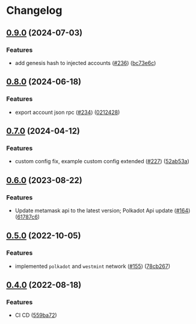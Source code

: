 # Changelog

## [0.9.0](https://github.com/ChainSafe/metamask-snap-polkadot/compare/metamask-polkadot-types-v0.8.0...metamask-polkadot-types-v0.9.0) (2024-07-03)


### Features

* add genesis hash to injected accounts ([#236](https://github.com/ChainSafe/metamask-snap-polkadot/issues/236)) ([bc73e6c](https://github.com/ChainSafe/metamask-snap-polkadot/commit/bc73e6ca7c229945dc513195f8b58377a0f99505))

## [0.8.0](https://github.com/ChainSafe/metamask-snap-polkadot/compare/metamask-polkadot-types-v0.7.0...metamask-polkadot-types-v0.8.0) (2024-06-18)


### Features

* export account json rpc ([#234](https://github.com/ChainSafe/metamask-snap-polkadot/issues/234)) ([0212428](https://github.com/ChainSafe/metamask-snap-polkadot/commit/021242814fcb82832f5fb78c0a1c3c76b9437f13))

## [0.7.0](https://github.com/ChainSafe/metamask-snap-polkadot/compare/metamask-polkadot-types-v0.6.0...metamask-polkadot-types-v0.7.0) (2024-04-12)


### Features

* custom config fix, example custom config extended ([#227](https://github.com/ChainSafe/metamask-snap-polkadot/issues/227)) ([52ab53a](https://github.com/ChainSafe/metamask-snap-polkadot/commit/52ab53a93991e27b42de8a7da6542021331c419d))

## [0.6.0](https://github.com/ChainSafe/metamask-snap-polkadot/compare/metamask-polkadot-types-v0.5.0...metamask-polkadot-types-v0.6.0) (2023-08-22)


### Features

* Update metamask api to the latest version; Polkadot Api update ([#164](https://github.com/ChainSafe/metamask-snap-polkadot/issues/164)) ([61787c6](https://github.com/ChainSafe/metamask-snap-polkadot/commit/61787c6d2193e7ec6dee6cf3ecfae4b855717092))

## [0.5.0](https://github.com/ChainSafe/metamask-snap-polkadot/compare/metamask-polkadot-types-v0.4.0...metamask-polkadot-types-v0.5.0) (2022-10-05)


### Features

* implemented `polkadot` and `westmint` network ([#155](https://github.com/ChainSafe/metamask-snap-polkadot/issues/155)) ([78cb267](https://github.com/ChainSafe/metamask-snap-polkadot/commit/78cb26742cf4fa7b4ffc88a36e6718c47e2d3e73))

## [0.4.0](https://github.com/ChainSafe/metamask-snap-polkadot/compare/metamask-polkadot-types-v0.3.0...metamask-polkadot-types-v0.4.0) (2022-08-18)


### Features

* CI CD ([559ba72](https://github.com/ChainSafe/metamask-snap-polkadot/commit/559ba722def6b5a95360d4f5daead1bdabb27f82))

